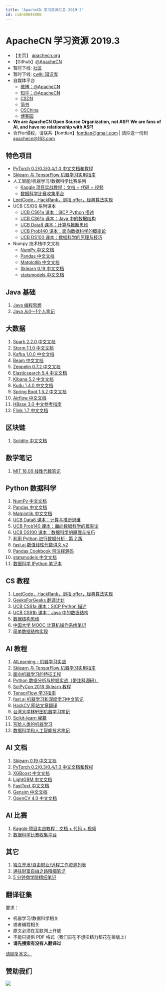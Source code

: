 ```yaml
---
title: "ApacheCN 学习资源汇总 2019.3"
id: csdn88048808
---
```


# ApacheCN 学习资源 2019.3

*   【主页】 [apachecn.org](http://www.apachecn.org)
*   【Github】[@ApacheCN](https://github.com/apachecn)
*   暂时下线: [社区](community.apachecn.org)
*   暂时下线: [cwiki 知识库](http://cwiki.apachecn.org)
*   自媒体平台
    *   [微博：@ApacheCN](https://weibo.com/u/6326715527)
    *   [知乎：@ApacheCN](https://www.zhihu.com/people/apachecn)
    *   [CSDN](https://blog.csdn.net/wizardforcel/article/category/8437073)
    *   [简书](https://www.jianshu.com/c/4ee721d0c474)
    *   [OSChina](https://my.oschina.net/repine/)
    *   [博客园](https://www.cnblogs.com/wizardforcel/category/1352397.html)
*   **We are ApacheCN Open Source Organization, not ASF! We are fans of AI, and have no relationship with ASF!**
*   合作or侵权，请联系【fonttian】fonttian@gmail.com | 请抄送一份到 apachecn@163.com

## 特色项目

*   [PyTorch 0.2/0.3/0.4/1.0 中文文档和教程](https://github.com/apachecn/pytorch-doc-zh)
*   [Sklearn 与 TensorFlow 机器学习实用指南](https://github.com/apachecn/hands-on-ml-zh)
*   人工智能/机器学习/数据科学比赛系列
    *   [Kaggle 项目实战教程：文档 + 代码 + 视频](https://github.com/apachecn/kaggle)
    *   [数据科学比赛收集平台](https://github.com/iphysresearch/DataSciComp)
*   [LeetCode，HackRank，剑指 offer，经典算法实现](https://github.com/apachecn/LeetCode)
*   UCB CS/DS 系列课本
    *   [UCB CS61a 课本：SICP Python 描述](https://github.com/apachecn/sicp-py-zh)
    *   [UCB CS61b 课本：Java 中的数据结构](https://github.com/apachecn/cs61b-textbook-zh)
    *   [UCB Data8 课本：计算与推断思维](https://github.com/apachecn/data8-textbook-zh)
    *   [UCB Prob140 课本：面向数据科学的概率论](https://github.com/apachecn/prob140-textbook-zh)
    *   [UCB DS100 课本：数据科学的原理与技巧](https://github.com/apachecn/ds100-textbook-zh)
*   Numpy 技术栈中文文档
    *   [NumPy 中文文档](https://github.com/apachecn/numpy-ref-zh)
    *   [Pandas 中文文档](https://github.com/apachecn/pandas-doc-zh)
    *   [Matplotlib 中文文档](https://github.com/apachecn/matplotlib-user-guide-zh)
    *   [Sklearn 0.19 中文文档](https://github.com/apachecn/scikit-learn-doc-zh)
    *   [statsmodels 中文文档](https://github.com/apachecn/statsmodels_doc_zh)

## Java 基础

1.  [Java 编程思想](https://github.com/apachecn/thinking-in-java-zh)
2.  [Java 从0～1个人笔记](https://javaee.strivebo.com)

## 大数据

1.  [Spark 2.2.0 中文文档](https://github.com/apachecn/spark-doc-zh)
2.  [Storm 1.1.0 中文文档](https://github.com/apachecn/storm-doc-zh)
3.  [Kafka 1.0.0 中文文档](https://github.com/apachecn/kafka-doc-zh)
4.  [Beam 中文文档](https://github.com/apachecn/beam-site-zh)
5.  [Zeppelin 0.7.2 中文文档](https://github.com/apachecn/zeppelin-doc-zh)
6.  [Elasticsearch 5.4 中文文档](https://github.com/apachecn/elasticsearch-doc-zh)
7.  [Kibana 5.2 中文文档](https://github.com/apachecn/kibana-doc-zh)
8.  [Kudu 1.4.0 中文文档](https://github.com/apachecn/kudu-doc-zh)
9.  [Spring Boot 1.5.2 中文文档](https://github.com/apachecn/spring-boot-doc-zh)
10.  [Airflow 中文文档](https://github.com/apachecn/airflow-doc-zh)
11.  [HBase 3.0 中文参考指南](https://github.com/apachecn/hbase-doc-zh)
12.  [Flink 1.7 中文文档](https://github.com/apachecn/flink-doc-zh)

## 区块链

1.  [Solidity 中文文档](https://github.com/apachecn/solidity-doc-zh)

## 数学笔记

1.  [MIT 18.06 线性代数笔记](https://github.com/apachecn/math)

## Python 数据科学

1.  [NumPy 中文文档](https://github.com/apachecn/numpy-ref-zh)
2.  [Pandas 中文文档](https://github.com/apachecn/pandas-doc-zh)
3.  [Matplotlib 中文文档](https://github.com/apachecn/matplotlib-user-guide-zh)
4.  [UCB Data8 课本：计算与推断思维](https://github.com/apachecn/data8-textbook-zh)
5.  [UCB Prob140 课本：面向数据科学的概率论](https://github.com/apachecn/prob140-textbook-zh)
6.  [UCB DS100 课本：数据科学的原理与技巧](https://github.com/apachecn/ds100-textbook-zh)
7.  [利用 Python 进行数据分析 · 第 2 版](https://github.com/apachecn/pyda-2e-zh)
8.  [fast.ai 数值线性代数讲义 v2](https://github.com/apachecn/fastai-num-linalg-v2-zh)
9.  [Pandas Cookbook 带注释源码](https://github.com/apachecn/pandas-cookbook-code-notes)
10.  [statsmodels 中文文档](https://github.com/apachecn/statsmodels_doc_zh)
11.  [数据科学 IPython 笔记本](https://github.com/apachecn/ds-ipynb-zh)

## CS 教程

1.  [LeetCode，HackRank，剑指 offer，经典算法实现](https://github.com/apachecn/LeetCode)
2.  [GeeksForGeeks 翻译计划](https://github.com/apachecn/geeksforgeeks-zh)
3.  [UCB CS61a 课本：SICP Python 描述](https://github.com/apachecn/sicp-py-zh)
4.  [UCB CS61b 课本：Java 中的数据结构](https://github.com/apachecn/cs61b-textbook-zh)
5.  [数据结构思维](https://github.com/apachecn/think-dast-zh)
6.  [中国大学 MOOC 计算机操作系统笔记](https://github.com/apachecn/Computer-operating-system-notes)
7.  [简单数据结构实现](https://github.com/apachecn/DataStructure)

## AI 教程

1.  [AILearning - 机器学习实战](https://github.com/apachecn/AiLearning)
2.  [Sklearn 与 TensorFlow 机器学习实用指南](https://github.com/apachecn/hands-on-ml-zh)
3.  [面向机器学习的特征工程](https://github.com/apachecn/feature-engineering-for-ml-zh)
4.  [Python 数据分析与挖掘实战（带注释源码）](https://github.com/apachecn/python_data_analysis_and_mining_action)
5.  [SciPyCon 2018 Sklearn 教程](https://github.com/apachecn/scipycon-2018-sklearn-tut-zh)
6.  [TensorFlow 学习指南](https://github.com/apachecn/learning-tf-zh)
7.  [fast.ai 机器学习和深度学习中文笔记](https://github.com/apachecn/fastai-ml-dl-notes-zh)
8.  [HackCV 网站文章翻译](https://github.com/apachecn/HackCV-Translate)
9.  [台湾大学林轩田机器学习笔记](https://github.com/apachecn/ntu-hsuantienlin-ml)
10.  [Scikit-learn 秘籍](https://github.com/apachecn/sklearn-cookbook-zh)
11.  [写给人类的机器学习](https://github.com/apachecn/ml-for-humans-zh)
12.  [数据科学和人工智能技术笔记](https://github.com/apachecn/ds-ai-tech-notes)

## AI 文档

1.  [Sklearn 0.19 中文文档](https://github.com/apachecn/scikit-learn-doc-zh)
2.  [PyTorch 0.2/0.3/0.4/1.0 中文文档和教程](https://github.com/apachecn/pytorch-doc-zh)
3.  [XGBoost 中文文档](https://github.com/apachecn/xgboost-doc-zh)
4.  [LightGBM 中文文档](https://github.com/apachecn/lightgbm-doc-zh)
5.  [FastText 中文文档](https://github.com/apachecn/fasttext-doc-zh)
6.  [Gensim 中文文档](https://github.com/apachecn/gensim-doc-zh)
7.  [OpenCV 4.0 中文文档](https://github.com/apachecn/opencv-doc-zh)

## AI 比赛

1.  [Kaggle 项目实战教程：文档 + 代码 + 视频](https://github.com/apachecn/kaggle)
2.  [数据科学比赛收集平台](https://github.com/iphysresearch/DataSciComp)

## 其它

1.  [独立开发/自由职业/远程工作资源列表](https://github.com/apachecn/awesome-indie-zh)
2.  [通往财富自由之路精细笔记](https://github.com/apachecn/the-way-to-wealth-freedom-notes)
3.  [5 分钟商学院精细笔记](https://github.com/apachecn/5min-business-notes)

## 翻译征集

要求：

*   机器学习/数据科学相关
*   或者编程相关
*   原文必须在互联网上开放
*   不能只提供 PDF 格式（我们实在不想把精力都花在排版上）
*   **请先搜索有没有人翻译过**

[请回复本文。](https://www.apachecn.org/translate/)

## 赞助我们

![](../img/4cc3c2564c6c58821bb80bf9e0d758be.png)